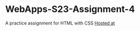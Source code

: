 # WebApps-S23-Assignment-4
A practice assignment for HTML with CSS
[Hosted at](file:///C:/Users/S562887/Documents/webapps-repos/44563-webapps-s23-assignment4-praveennarni/play.html) 

